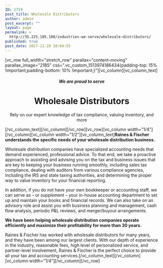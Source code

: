 ```yaml
---
ID: 1759
post_title: Wholesale Distributors
author: admin
post_excerpt: ""
layout: page
permalink: >
  http://35.225.105.188/industries-we-serve/wholesale-distributors/
published: true
post_date: 2017-11-29 18:04:55
---
```

[vc_row full_width="stretch_row" parallax="content-moving" parallax_image="2185" css=".vc_custom_1513974186434{padding-top: 15% !important;padding-bottom: 10% !important;}"][vc_column][vc_column_text]
<h5 style="text-align: center;">We are proud to serve</h5>
<h1 style="text-align: center;">Wholesale Distributors</h1>
<p style="text-align: center;">Rely on our expert knowledge of tax compliance, valuing inventory, and more</p>
[/vc_column_text][/vc_column][/vc_row][vc_row][vc_column width="1/4"][/vc_column][vc_column width="1/2"][vc_column_text]<strong>Raines &amp; Fischer understands the specific needs of your wholesale distribution business.</strong>

Wholesale distribution companies have specialized accounting needs that demand experienced, professional advice. To that end, we take a proactive approach to assisting and advising you on the tax and business issues that are key to keeping your business running smoothly, including sales tax compliance, dealing with auditors from various compliance agencies, including the IRS and state taxing authorities, and determining the proper way to value inventory for your financial reporting.

In addition, if you do not have your own bookkeeper or accounting staff, we can serve as – or supplement – your in-house accounting department to set up and maintain your books and financial records. We can also take on an advisory role and assist you with business planning and management, cash flow analysis, periodic P&amp;L reviews, and merger/buyout arrangements.

<strong>We have been helping wholesale distribution companies operate efficiently and maximize their profitability for more than 30 years.</strong>

Raines &amp; Fischer has worked with wholesale distributors for many years, and they have been among our largest clients. With our depth of experience in the industry, reasonable fees, high level of personalized service, and partner-level involvement, Raines &amp; Fischer is the perfect choice to provide all your tax and accounting services.[/vc_column_text][/vc_column][vc_column width="1/4"][/vc_column][/vc_row]